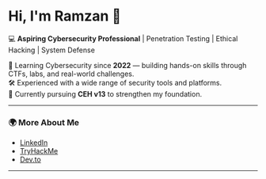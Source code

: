 # Hi, I'm **Ramzan** 👋  

💻 **Aspiring Cybersecurity Professional** | Penetration Testing | Ethical Hacking | System Defense  

🔐 Learning Cybersecurity since **2022** — building hands-on skills through CTFs, labs, and real-world challenges.  
🛠️ Experienced with a wide range of security tools and platforms.  
🎯 Currently pursuing **CEH v13** to strengthen my foundation.  

---

### 🌍 More About Me  
- [LinkedIn](https://www.linkedin.com/in/ramzankm92/)  
- [TryHackMe](https://tryhackme.com/p/ramzan92)  
- [Dev.to](https://dev.to/ramzan92)  

---
